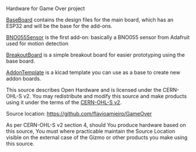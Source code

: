 Hardware for Game Over project

[BaseBoard](BaseBoard/) contains the design files for the  main board, which
has an ESP32 and will be the base for the add-ons.

[BNO055Sensor](BNO055Sensor/) is the first add-on: basically a BNO055 sensor
from Adafruit used for motion detection

[BreakoutBoard](BreakoutBoard/) is a simple breakout board for easier
prototyping using the base board.

[AddonTemplate](AddonTemplate/) is a kicad template you can use as a base to
create new addon boards.


This source describes Open Hardware and is licensed under the CERN-OHL-S v2.
You may redistribute and modify this source and make products using it under
the terms of the [CERN-OHL-S v2](https://ohwr.org/cern_ohl_s_v2.txt).

Source location: https://github.com/flavioamieiro/GameOver

As per CERN-OHL-S v2 section 4, should You produce hardware based on this
source, You must where practicable maintain the Source Location visible on the
external case of the Gizmo or other products you make using this source.
